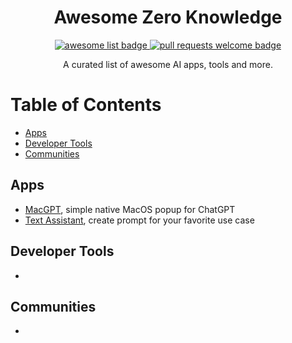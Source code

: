 <div align="center">
  <h1 align="center">Awesome Zero Knowledge</h1>
  <p align="center">
    <a href="https://github.com/sindresorhus/awesome">
      <img alt="awesome list badge" src="https://cdn.rawgit.com/sindresorhus/awesome/d7305f38d29fed78fa85652e3a63e154dd8e8829/media/badge.svg">
    </a>
    <a href="http://makeapullrequest.com">
      <img alt="pull requests welcome badge" src="https://img.shields.io/badge/PRs-welcome-brightgreen.svg?style=flat">
    </a>
  </p>

  <p align="center">A curated list of awesome AI apps, tools and more. </p>
</div>

Table of Contents
=================

* [Apps](#apps)
* [Developer Tools](#tools)
* [Communities](#communities)

## Apps
- [MacGPT](https://goodsnooze.gumroad.com/l/menugpt), simple native MacOS popup for ChatGPT
- [Text Assistant](https://goodsnooze.gumroad.com/l/textassistant), create prompt for your favorite use case

## Developer Tools
- 

## Communities
- 
